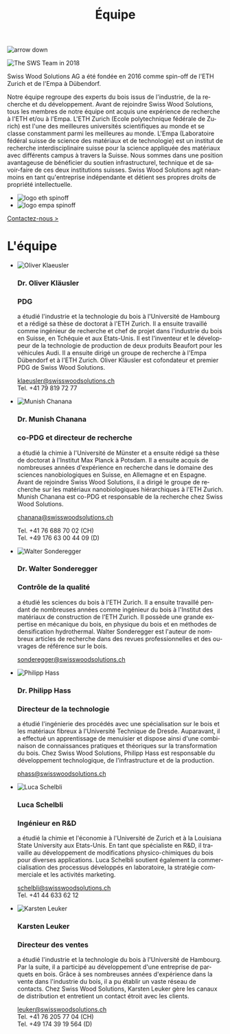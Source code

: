 ﻿---
lang: fr
title: 'Équipe'
order: 6
---

<div class="full-width-kenburns">
<div class="wrap-bg-image">

![arrow down](/assets/images/arrow-d-white.svg)
</div>
<img srcset="/assets/images/About_1_Tropical_Wood_Tropenholz_Ersatz_Replacement_Alternative_Sonowood_Ebony_Ebenholz_Swiss_Wood_Solutions_Klimaschutz_ETH_Zuerich_Startup_Schweiz_Switzerland.jpg"
     src="/assets/images/team_cover.jpg" alt="The SWS Team in 2018">
</div>

<div class="full-width">
<div class="wrap -cols2">

Swiss Wood Solutions AG a été fondée en 2016 comme spin-off de l'ETH Zurich et de l'Empa à Dübendorf. 

Notre équipe regroupe des experts du bois issus de l'industrie, de la recherche et du développement. Avant de rejoindre Swiss Wood Solutions, tous les membres de notre équipe ont acquis une expérience de recherche à l'ETH et/ou à l'Empa. L'ETH Zurich (Ecole polytechnique fédérale de Zurich) est l'une des meilleures universités scientifiques au monde et se classe constamment parmi les meilleures au monde. L'Empa (Laboratoire fédéral suisse de science des matériaux et de technologie) est un institut de recherche interdisciplinaire suisse pour la science appliquée des matériaux avec différents campus à travers la Suisse. Nous sommes dans une position avantageuse de bénéficier du soutien infrastructurel, technique et de savoir-faire de ces deux institutions suisses. Swiss Wood Solutions agit néanmoins en tant qu'entreprise indépendante et détient ses propres droits de propriété intellectuelle.

  - ![logo eth spinoff](/assets/images/Partner_4_ETH_Tropical_Wood_Tropenholz_Ersatz_Replacement_Alternative_Swiss_Ebony_Ebenholz_Palisander_Holz_Experten_SwissWoodSolutions_Klimaschutz_ETH_Zuerich.jpg)
  - ![logo empa spinoff](/assets/images/Partner_5_Empa_Tropical_Wood_Tropenholz_Ersatz_Replacement_Alternative_Swiss_Ebony_Ebenholz_Palisander_Holz_Experten_SwissWoodSolutions_Klimaschutz_ETH_Zuerich.jpg)

<a class="btn -red" href="/fr/contact">Contactez-nous ></a>

# L'équipe

  - ![Oliver Klaeusler](/assets/images/About_5_Oliver_Kläusler_Tropical_Wood_Tropenholz_Ersatz_Alternative_Sonowood_Ebony_Ebenholz_SwissWoodSolutions_Klimaschutz_ETH_Zuerich_Startup_Schweiz_Switzerland.jpg)
    ### Dr. Oliver Kläusler
    ###	PDG

    a étudié l'industrie et la technologie du bois à l'Université de Hambourg et a rédigé sa thèse de doctorat à l'ETH Zurich. Il a ensuite travaillé comme ingénieur de recherche et chef de projet dans l'industrie du bois en Suisse, en Tchéquie et aux Etats-Unis. Il est l'inventeur et le développeur de la technologie de production de deux produits Beaufort pour les véhicules Audi. Il a ensuite dirigé un groupe de recherche à l'Empa Dübendorf et à l'ETH Zurich. Oliver Kläusler est cofondateur et premier PDG de Swiss Wood Solutions.

    <klaeusler@swisswoodsolutions.ch>  
    Tel. +41 79 819 72 77

  - ![Munish Chanana](/assets/images/About_4_Munish_Chanana_Tropical_Wood_Tropenholz_Ersatz_Alternative_Sonowood_Ebony_Ebenholz_SwissWoodSolutions_Klimaschutz_ETH_Zuerich_Startup_Schweiz_Switzerland.jpg)
    ### Dr. Munish Chanana
    ### co-PDG et directeur de recherche

    a étudié la chimie à l'Université de Münster et a ensuite rédigé sa thèse de doctorat à l'Institut Max Planck à Potsdam. Il a ensuite acquis de nombreuses années d'expérience en recherche dans le domaine des sciences nanobiologiques en Suisse, en Allemagne et en Espagne. Avant de rejoindre Swiss Wood Solutions, il a dirigé le groupe de recherche sur les matériaux nanobiologiques hiérarchiques à l'ETH Zurich. Munish Chanana est co-PDG et responsable de la recherche chez Swiss Wood Solutions.

    <chanana@swisswoodsolutions.ch>
    
    Tel. +41 76 688 70 02 (CH)  
    Tel. +49 176 63 00 44 09 (D)

  - ![Walter Sonderegger](/assets/images/About_7_Walter_Sonderegger_Tropical_Wood_Tropenholz_Ersatz_Alternative_Sonowood_Ebony_Ebenholz_SwissWoodSolutions_Klimaschutz_ETH_Zuerich_Schweiz_Switzerland.jpg)

    ### Dr. Walter Sonderegger
    ### Contrôle de la qualité

    a étudié les sciences du bois à l'ETH Zurich. Il a ensuite travaillé pendant de nombreuses années comme ingénieur du bois à l'Institut des matériaux de construction de l'ETH Zurich. Il possède une grande expertise en mécanique du bois, en physique du bois et en méthodes de densification hydrothermal. Walter Sonderegger est l'auteur de nombreux articles de recherche dans des revues professionnelles et des ouvrages de référence sur le bois.

    <sonderegger@swisswoodsolutions.ch>

  - ![Philipp Hass](/assets/images/About_6_Philipp_Hass_Tropical_Wood_Tropenholz_Ersatz_Alternative_Sonowood_Ebony_Ebenholz_SwissWoodSolutions_Klimaschutz_ETH_Zuerich_Startup_Schweiz_Switzerland.jpg)

    ### Dr. Philipp Hass
    ### Directeur de la technologie

    a étudié l'ingénierie des procédés avec une spécialisation sur le bois et les matériaux fibreux à l'Université Technique de Dresde. Auparavant, il a effectué un apprentissage de menuisier et dispose ainsi d'une combinaison de connaissances pratiques et théoriques sur la transformation du bois. Chez Swiss Wood Solutions, Philipp Hass est responsable du développement technologique, de l'infrastructure et de la production.

    <phass@swisswoodsolutions.ch>

  - ![Luca Schelbli](/assets/images/About_3_Luca_Schelbli_Tropical_Wood_Tropenholz_Ersatz_Alternative_Sonowood_Ebony_Ebenholz_SwissWoodSolutions_Klimaschutz_ETH_Zuerich_Startup_Schweiz_Switzerland.jpg)

    ### Luca Schelbli
    ### Ingénieur en R\&D

    a étudié la chimie et l'économie à l'Université de Zurich et à la Louisiana State University aux Etats-Unis. En tant que spécialiste en R&D, il travaille au développement de modifications physico-chimiques du bois pour diverses applications. Luca Schelbli soutient également la commercialisation des processus développés en laboratoire, la stratégie commerciale et les activités marketing.

    <schelbli@swisswoodsolutions.ch>  
    Tel. +41 44 633 62 12

  - ![Karsten Leuker](/assets/images/About_2_Karsten_Leuker_Tropical_Wood_Tropenholz_Ersatz_Alternative_Sonowood_Ebony_Ebenholz_SwissWoodSolutions_Klimaschutz_ETH_Zuerich_Startup_Schweiz_Switzerland.jpg)

    ### Karsten Leuker
    ### Directeur des ventes

    a étudié l'industrie et la technologie du bois à l'Université de Hambourg. Par la suite, il a participé au développement d'une entreprise de parquets en bois. Grâce à ses nombreuses années d'expérience dans la vente dans l'industrie du bois, il a pu établir un vaste réseau de contacts. Chez Swiss Wood Solutions, Karsten Leuker gère les canaux de distribution et entretient un contact étroit avec les clients.

    <leuker@swisswoodsolutions.ch>  
    Tel. +41 76 205 77 04 (CH)  
    Tel. +49 174 39 19 564 (D)

</div>
</div>


